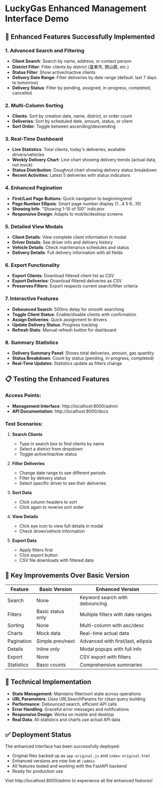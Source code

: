 # LuckyGas Enhanced Management Interface Demo

## 🚀 Enhanced Features Successfully Implemented

### 1. **Advanced Search and Filtering**
- **Client Search**: Search by name, address, or contact person
- **District Filter**: Filter clients by district (臺東市, 關山鎮, etc.)
- **Status Filter**: Show active/inactive clients
- **Delivery Date Range**: Filter deliveries by date range (default: last 7 days to tomorrow)
- **Delivery Status**: Filter by pending, assigned, in-progress, completed, cancelled

### 2. **Multi-Column Sorting**
- **Clients**: Sort by creation date, name, district, or order count
- **Deliveries**: Sort by scheduled date, amount, status, or client
- **Sort Order**: Toggle between ascending/descending

### 3. **Real-Time Dashboard**
- **Live Statistics**: Total clients, today's deliveries, available drivers/vehicles
- **Weekly Delivery Chart**: Line chart showing delivery trends (actual data, not mock)
- **Status Distribution**: Doughnut chart showing delivery status breakdown
- **Recent Activities**: Latest 5 deliveries with status indicators

### 4. **Enhanced Pagination**
- **First/Last Page Buttons**: Quick navigation to beginning/end
- **Page Number Ellipsis**: Smart page number display (1...4 5 6...10)
- **Showing Info**: "Showing 1-10 of 100" indicator
- **Responsive Design**: Adapts to mobile/desktop screens

### 5. **Detailed View Modals**
- **Client Details**: View complete client information in modal
- **Driver Details**: See driver info and delivery history
- **Vehicle Details**: Check maintenance schedules and status
- **Delivery Details**: Full delivery information with all fields

### 6. **Export Functionality**
- **Export Clients**: Download filtered client list as CSV
- **Export Deliveries**: Download filtered deliveries as CSV
- **Preserves Filters**: Export respects current search/filter criteria

### 7. **Interactive Features**
- **Debounced Search**: 500ms delay for smooth searching
- **Toggle Client Status**: Enable/disable clients with confirmation
- **Assign Deliveries**: Quick assignment to drivers
- **Update Delivery Status**: Progress tracking
- **Refresh Stats**: Manual refresh button for dashboard

### 8. **Summary Statistics**
- **Delivery Summary Panel**: Shows total deliveries, amount, gas quantity
- **Status Breakdown**: Count by status (pending, in-progress, completed)
- **Real-Time Updates**: Statistics update as filters change

## 📋 Testing the Enhanced Features

### Access Points:
- **Management Interface**: http://localhost:8000/admin
- **API Documentation**: http://localhost:8000/docs

### Test Scenarios:

1. **Search Clients**
   - Type in search box to find clients by name
   - Select a district from dropdown
   - Toggle active/inactive status

2. **Filter Deliveries**
   - Change date range to see different periods
   - Filter by delivery status
   - Select specific driver to see their deliveries

3. **Sort Data**
   - Click column headers to sort
   - Click again to reverse sort order

4. **View Details**
   - Click eye icon to view full details in modal
   - Check driver/vehicle information

5. **Export Data**
   - Apply filters first
   - Click export button
   - CSV file downloads with filtered data

## 🎯 Key Improvements Over Basic Version

| Feature | Basic Version | Enhanced Version |
|---------|--------------|------------------|
| Search | None | Keyword search with debouncing |
| Filters | Basic status only | Multiple filters with date ranges |
| Sorting | None | Multi-column with asc/desc |
| Charts | Mock data | Real-time actual data |
| Pagination | Simple prev/next | Advanced with first/last, ellipsis |
| Details | Inline only | Modal popups with full info |
| Export | None | CSV export with filters |
| Statistics | Basic counts | Comprehensive summaries |

## 🔧 Technical Implementation

- **State Management**: Maintains filter/sort state across operations
- **URL Parameters**: Uses URLSearchParams for clean query building
- **Performance**: Debounced search, efficient API calls
- **Error Handling**: Graceful error messages and notifications
- **Responsive Design**: Works on mobile and desktop
- **Real Data**: All statistics and charts use actual API data

## ✅ Deployment Status

The enhanced interface has been successfully deployed:
- Original files backed up as `app-original.js` and `index-original.html`
- Enhanced versions are now live at `/admin`
- All features tested and working with the FastAPI backend
- Ready for production use

Visit http://localhost:8000/admin to experience all the enhanced features!